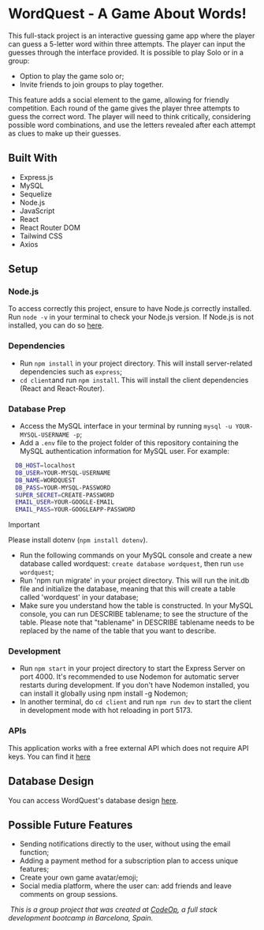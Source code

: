 # WordQuest - A Game About Words!
This full-stack project is an interactive guessing game app where the player can guess
a 5-letter word within three attempts. The player can input the guesses through the interface provided.
It is possible to play Solo or in a group:
- Option to play the game solo or;
- Invite friends to join groups to play together.

This feature adds a social element to the game, allowing for friendly competition.
Each round of the game gives the player three attempts to guess the correct word. The player will need to think critically, considering possible word combinations, and use the letters revealed after each attempt as clues to make up their guesses.
## Built With
- Express.js
- MySQL
- Sequelize
- Node.js
- JavaScript
- React
- React Router DOM
- Tailwind CSS
- Axios
## Setup
### Node.js
To access correctly this project, ensure to have Node.js correctly installed.
Run `node -v` in your terminal to check your Node.js version. If Node.js is not installed,
you can do so [here](https://nodejs.org/en).
### Dependencies
- Run `npm install` in your project directory. This will install server-related dependencies such as `express`;
- `cd client`and run `npm install`. This will install the client dependencies (React and React-Router).
### Database Prep
- Access the MySQL interface in your terminal by running `mysql -u YOUR-MYSQL-USERNAME -p`;
- Add a `.env` file to the project folder of this repository containing the MySQL authentication information for MySQL user. For example:
```bash
  DB_HOST=localhost
  DB_USER=YOUR-MYSQL-USERNAME
  DB_NAME=WORDQUEST
  DB_PASS=YOUR-MYSQL-PASSWORD
  SUPER_SECRET=CREATE-PASSWORD
  EMAIL_USER=YOUR-GOOGLE-EMAIL
  EMAIL_PASS=YOUR-GOOGLEAPP-PASSWORD
```
> [!IMPORTANT]
> Please install dotenv (`npm install dotenv`).
- Run the following commands on your MySQL console and create a new database called wordquest: `create database wordquest`, then run `use wordquest`;
- Run 'npm run migrate' in your project directory. This will run the init.db file and initialize the database, meaning that this will create a table called 'wordquest' in your database;
- Make sure you understand how the table is constructed. In your MySQL console, you can run DESCRIBE tablename; to see the structure of the table. Please note that "tablename" in DESCRIBE tablename needs to be replaced by the name of the table that you want to describe.
### Development
- Run `npm start` in your project directory to start the Express Server on port 4000. It's recommended to use Nodemon for automatic server restarts during development. If you don't have Nodemon installed, you can install it globally using npm install -g Nodemon;
- In another terminal, do `cd client` and run `npm run dev` to start the client in development mode with hot reloading in port 5173.
### APIs
This application works with a free external API which does not require API keys. You can find it [here](https://random-word-api.vercel.app/)
## Database Design
You can access WordQuest's database design [here](https://drawsql.app/teams/shrudhi-priya/diagrams/games).
## Possible Future Features
- Sending notifications directly to the user, without using the email function;
- Adding a payment method for a subscription plan to access unique features;
- Create your own game avatar/emoji;
- Social media platform, where the user can: add friends and leave comments on group sessions.

️
_This is a group project that was created at [CodeOp](http://codeop.tech), a full stack development bootcamp in Barcelona, Spain._
